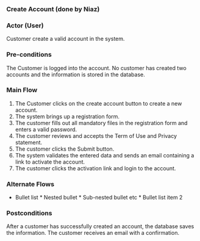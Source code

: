 ### Create Account (done by Niaz)

### Actor (User)
Customer create a valid account in the system.

### Pre-conditions
The Customer is logged into the account. No customer has created two accounts and the information is stored in the database. 

### Main Flow
1. The Customer clicks on the create account button to create a new account.
2. The system brings up a registration form.
3. The customer fills out all mandatory files in the registration form and enters a valid password. 
4. The customer reviews and accepts the Term of Use and Privacy statement.
5. The customer clicks the Submit button.
6. The system validates the entered data and sends an email containing a link to activate the account.
7. The customer clicks the activation link and login to the account.

### Alternate Flows
* Bullet list
              * Nested bullet
                  * Sub-nested bullet etc
          * Bullet list item 2

### Postconditions
After a customer has successfully created an account, the database saves the information. The customer receives an email with a confirmation. 


